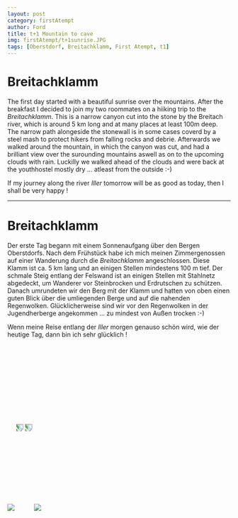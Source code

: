 ```yaml
---
layout: post
category: firstAtempt
author: Ford
title: t+1 Mountain to cave
img: firstAtempt/t+1sunrise.JPG
tags: [Oberstdorf, Breitachklamm, First Atempt, t1]
---
```


# Breitachklamm

The first day started with a beautiful sunrise over the mountains. After the breakfast I decided to join my two roommates
on a hiiking trip to the *Breitachklamm*. This is a narrow canyon cut into the stone by the Breitach river, which is around
5 km long and at many places at least 100m deep. The narrow path alongeside the stonewall is in some cases coverd by a steel mash
to protect hikers from falling rocks and debrie. Afterwards we walked around the mountain, in which the canyon was cut, and had
a brilliant view over the surounding mountains aswell as on to the upcoming clouds with rain. Luckilly we walked ahead of the
clouds and were back at the youthhostel mostly dry ... atleast from the outside :-)

If my journey along the river *Iller* tomorrow will be as good as today, then I shall be very happy !

---

# Breitachklamm

Der erste Tag begann mit einem Sonnenaufgang über den Bergen Oberstdorfs. Nach dem Frühstück habe ich mich meinen Zimmergenossen
auf einer Wanderung durch die *Breitachklamm* angeschlossen. Diese Klamm ist ca. 5 km lang und an einigen Stellen mindestens
100 m tief. Der schmale Steig entlang der Felswand ist an einigen Stellen mit Stahlnetz abgedeckt, um Wanderer vor Steinbrocken
und Erdrutschen zu schützen. Danach umrundeten wir den Berg mit der Klamm und hatten von oben einen guten Blick über die umliegenden
Berge und auf die nahenden Regenwolken. Glücklicherweise sind wir vor den Regenwolken in der Jugendherberge angekommen
... zu mindest von Außen trocken :-)

Wenn meine Reise entlang der *Iller* morgen genauso schön wird, wie der heutige Tag, dann bin ich sehr glücklich !


<img src="{{ site.baseurl}}/assets/img/firstAtempt/t+1Breitachklamm1.JPG" class="u-full-width"/>

<img src="{{ site.baseurl}}/assets/img/firstAtempt/t+1Breitachklamm2.JPG" class="u-full-width" style="transform:rotate(90deg);" Vspace="180"/>

<img src="{{ site.baseurl}}/assets/img/firstAtempt/t+1Breitachklamm3.JPG" class="u-full-width" style="transform:rotate(90deg);" Vspace="180"/>

<img src="{{ site.baseurl}}/assets/img/firstAtempt/t+1Panorama.JPG" class="u-full-width"/>
